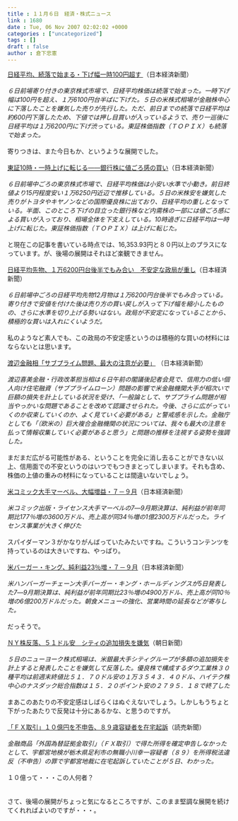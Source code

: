 ```yaml
---
title : １１月６日　経済・株式ニュース
link : 1680
date : Tue, 06 Nov 2007 02:02:02 +0000
categories : ["uncategorized"]
tags : []
draft : false
author : 倉下忠憲
---
```


<A HREF="http://www.nikkei.co.jp/news/main/20071106NTE2INK0206112007.html" TARGET="_blank">日経平均、続落で始まる・下げ幅一時100円超す </A>（日本経済新聞）<BR><BR><I>６日前場寄り付きの東京株式市場で、日経平均株価は続落で始まった。一時下げ幅は100円を超え、１万6100円台半ばに下げた。５日の米株式相場が金融株中心に下落したことを嫌気した売りが先行した。ただ、前日までの続落で日経平均は約600円下落したため、下値では押し目買いが入っているようで、売り一巡後に日経平均は１万6200円に下げ渋っている。東証株価指数（ＴＯＰＩＸ）も続落で始まった。 </I><BR><BR>寄りつきは、また今日もか、というような展開でした。<BR><BR><A HREF="http://www.nikkei.co.jp/news/market/20071106m1ds0iss1206.html" TARGET="_blank">東証10時・一時上げに転じる――銀行株に値ごろ感の買い</A>（日本経済新聞）<BR><BR><I>６日前場中ごろの東京株式市場で、日経平均株価は小安い水準で小動き。前日終値より15円程度安い１万6250円近辺で推移している。５日の米株安を嫌気した売りがトヨタやキヤノンなどの国際優良株に出ており、日経平均の重しとなっている。半面、このところ下げの目立った銀行株など内需株の一部には値ごろ感による買いが入っており、相場全体を下支えしている。10時過ぎに日経平均は一時上げに転じた。東証株価指数（ＴＯＰＩＸ）は上げに転じた。</I><BR><BR>と現在この記事を書いている時点では、16,353.93円と８０円以上のプラスになっています。が、後場の展開はそれほど楽観できません。<BR><BR><A HREF="http://www.nikkei.co.jp/news/market/20071106m1d3l0602s06.html" TARGET="_blank">日経平均先物、１万6200円台後半でもみ合い　不安定な政局が重し</A>（日本経済新聞）<BR><BR><I>６日前場中ごろの日経平均先物12月物は１万6200円台後半でもみ合っている。寄り付きで安値を付けた後は売り方の買い戻しが入って下げ幅を縮小したものの、さらに水準を切り上げる勢いはない。政局が不安定になっていることから、積極的な買いは入れにくいようだ。</I><BR><BR>私のようなど素人でも、この政局の不安定感というのは積極的な買いの材料にはならないとは思います。<BR><BR><A HREF="http://www.nikkei.co.jp/news/main/20071106AT3L0601F06112007.html" TARGET="_blank">渡辺金融相「サブプライム問題、最大の注意が必要」</A> （日本経済新聞）<BR><BR><I>渡辺喜美金融・行政改革担当相は６日午前の閣議後記者会見で、信用力の低い個人向け住宅融資（サブプライムローン）問題の影響で米金融機関大手が相次いで巨額の損失を計上している状況を受け、「一般論として、サブプライム問題が相当やっかいな問題であることを改めて認識させられた。今後、さらに広がっていくのか収束していくのか、よく見ていく必要がある」と警戒感を示した。金融庁としても「（欧米の）巨大複合金融機関の状況については、我々も最大の注意を払って情報収集していく必要があると思う」と問題の推移を注視する姿勢を強調した。</I> <BR><BR>まだまだ広がる可能性がある、ということを完全に消し去ることができない以上、信用面での不安というのはいつでもつきまとってしまいます。それも含め、株価の上値の重みの材料になっていることは間違いないでしょう。<BR><BR><A HREF="http://www.nikkei.co.jp/news/kaigai/20071106AT2N0500O06112007.html" TARGET="_blank">米コミック大手マーベル、大幅増益・７－９月</A>（日本経済新聞）<BR><BR><I>米コミック出版・ライセンス大手マーベルの7―9月期決算は、純利益が前年同期比177％増の3600万ドル、売上高が同34％増の1億2300万ドルだった。ライセンス事業が大きく伸びた</I><BR><BR>スパイダーマン３がかなりがんばっていたみたいですね。こういうコンテンツを持っているのは大きいですね、やっぱり。<BR><BR><A HREF="http://www.nikkei.co.jp/news/kaigai/20071106AT2N0500M06112007.html" TARGET="_blank">米バーガー・キング、純利益23％増・７－９月</A>（日本経済新聞）<BR><BR><I>米ハンバーガーチェーン大手バーガー・キング・ホールディングスが5日発表した7―9月期決算は、純利益が前年同期比23％増の4900万ドル、売上高が同10％増の6億200万ドルだった。朝食メニューの強化、営業時間の延長などが寄与した。</I><BR><BR>だっそうで。<BR><BR><A HREF="http://www.asahi.com/business/update/1106/JJT200711060003.html" TARGET="_blank">ＮＹ株反落、５１ドル安　シティの追加損失を嫌気</A>（朝日新聞）<BR><BR><I>５日のニューヨーク株式相場は、米銀最大手シティグループが多額の追加損失を計上すると発表したことを嫌気して反落した。優良株で構成するダウ工業株３０種平均は前週末終値比５１．７０ドル安の１万３５４３．４０ドル、ハイテク株中心のナスダック総合指数は１５．２０ポイント安の２７９５．１８で終了した</I><BR><BR>まあこのあたりの不安定感はしばらくはぬぐえないでしょう。しかしもうちょと下がったあたりで反発は十分にあるかな、と思うのですが。<BR><BR><A HREF="http://www.yomiuri.co.jp/national/news/20071106i501.htm?from=main5" TARGET="_blank">「ＦＸ取引」１０億円を不申告、８９歳容疑者を在宅起訴</A>（読売新聞）<BR><BR><I>金融商品「外国為替証拠金取引」（ＦＸ取引）で得た所得を確定申告しなかったとして、宇都宮地検が栃木県足利市の無職小川幸一容疑者（８９）を所得税法違反（不申告）の罪で宇都宮地裁に在宅起訴していたことが５日、わかった。</I><BR><BR>１０億って・・・この人何者？<BR><BR><BR>さて、後場の展開がちょっと気になるところですが、このまま堅調な展開を続けてくれればよいのですが・・・。<BR><BR><BR><BR><BR><br><br>
